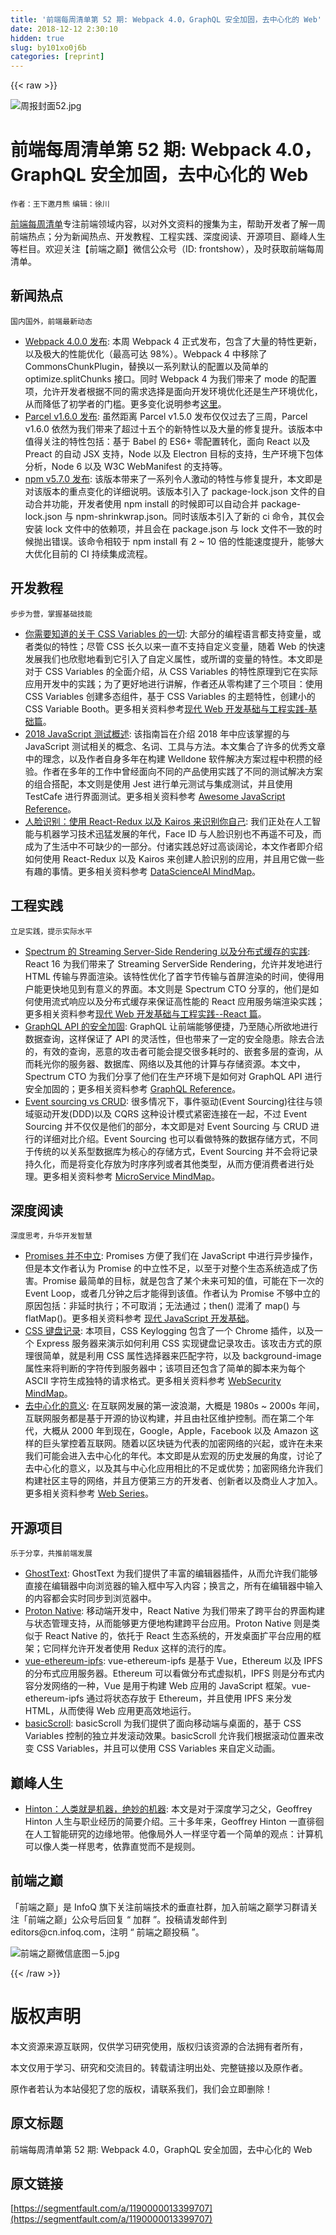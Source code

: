 ```yaml
---
title: '前端每周清单第 52 期: Webpack 4.0，GraphQL 安全加固，去中心化的 Web' 
date: 2018-12-12 2:30:10
hidden: true
slug: by101xo0j6b
categories: [reprint]
---
```


{{< raw >}}

                    
<p><span class="img-wrap"><img data-src="/img/remote/1460000013399712" src="https://static.alili.tech/img/remote/1460000013399712" alt="周报封面52.jpg" title="周报封面52.jpg" style="cursor: pointer; display: inline;"></span></p>
<h1 id="articleHeader0">前端每周清单第 52 期: Webpack 4.0，GraphQL 安全加固，去中心化的 Web</h1>
<p><code>作者：王下邀月熊</code> <code>编辑：徐川</code></p>
<p><a href="http://www.infoq.com/cn/FE-Weekly" rel="nofollow noreferrer" target="_blank">前端每周清单</a>专注前端领域内容，以对外文资料的搜集为主，帮助开发者了解一周前端热点；分为新闻热点、开发教程、工程实践、深度阅读、开源项目、巅峰人生等栏目。欢迎关注【前端之巅】微信公众号（ID: frontshow），及时获取前端每周清单。</p>
<h2 id="articleHeader1">新闻热点</h2>
<p><code>国内国外，前端最新动态</code></p>
<ul>
<li>
<a href="https://parg.co/U1f" rel="nofollow noreferrer" target="_blank">Webpack 4.0.0 发布</a>: 本周 Webpack 4 正式发布，包含了大量的特性更新，以及极大的性能优化（最高可达 98%）。Webpack 4 中移除了 CommonsChunkPlugin，替换以一系列默认的配置以及简单的 optimize.splitChunks 接口。同时 Webpack 4 为我们带来了 mode 的配置项，允许开发者根据不同的需求选择是面向开发环境优化还是生产环境优化，从而降低了初学者的门槛。更多变化说明参考<a href="https://parg.co/U1N" rel="nofollow noreferrer" target="_blank">这里</a>。</li>
<li>
<a href="https://parg.co/UIi" rel="nofollow noreferrer" target="_blank">Parcel v1.6.0 发布</a>: 虽然距离 Parcel v1.5.0 发布仅仅过去了三周，Parcel v1.6.0 依然为我们带来了超过十五个的新特性以及大量的修复提升。该版本中值得关注的特性包括：基于 Babel 的 ES6+ 零配置转化，面向 React 以及 Preact 的自动 JSX 支持，Node 以及 Electron 目标的支持，生产环境下包体分析，Node 6 以及 W3C WebManifest 的支持等。</li>
<li>
<a href="http://blog.npmjs.org/post/171139955345/v570/amp" rel="nofollow noreferrer" target="_blank">npm v5.7.0 发布</a>: 该版本带来了一系列令人激动的特性与修复提升，本文即是对该版本的重点变化的详细说明。该版本引入了 package-lock.json 文件的自动合并功能，开发者使用 npm install 的时候即可以自动合并 package-lock.json 与 npm-shrinkwrap.json。同时该版本引入了新的 ci 命令，其仅会安装 lock 文件中的依赖项，并且会在 package.json 与 lock 文件不一致的时候抛出错误。该命令相较于 npm install 有 2 ~ 10 倍的性能速度提升，能够大大优化目前的 CI 持续集成流程。</li>
</ul>
<h2 id="articleHeader2">开发教程</h2>
<p><code>步步为营，掌握基础技能</code></p>
<ul>
<li>
<a href="https://parg.co/UIJ" rel="nofollow noreferrer" target="_blank">你需要知道的关于 CSS Variables 的一切</a>: 大部分的编程语言都支持变量，或者类似的特性；尽管 CSS 长久以来一直不支持自定义变量，随着 Web 的快速发展我们也欣慰地看到它引入了自定义属性，或所谓的变量的特性。本文即是对于 CSS Variables 的全面介绍，从 CSS Variables 的特性原理到它在实际应用开发中的实践；为了更好地进行讲解，作者还从零构建了三个项目：使用 CSS Variables 创建多态组件，基于 CSS Variables 的主题特性，创建小的 CSS Variable Booth。更多相关资料参考<a href="https://parg.co/Ua0" rel="nofollow noreferrer" target="_blank">现代 Web 开发基础与工程实践-基础篇</a>。</li>
<li>
<a href="https://parg.co/U14" rel="nofollow noreferrer" target="_blank">2018 JavaScript 测试概述</a>: 该指南旨在介绍 2018 年中应该掌握的与 JavaScript 测试相关的概念、名词、工具与方法。本文集合了许多的优秀文章中的理念，以及作者自身多年在构建 Welldone 软件解决方案过程中积攒的经验。作者在多年的工作中曾经面向不同的产品使用实践了不同的测试解决方案的组合搭配，本文则是使用 Jest 进行单元测试与集成测试，并且使用 TestCafe 进行界面测试。更多相关资料参考 <a href="https://github.com/wxyyxc1992/Awesome-Reference#javascript" rel="nofollow noreferrer" target="_blank">Awesome JavaScript Reference</a>。</li>
<li>
<a href="https://parg.co/U1M" rel="nofollow noreferrer" target="_blank">人脸识别：使用 React-Redux 以及 Kairos 来识别你自己</a>: 我们正处在人工智能与机器学习技术迅猛发展的年代，Face ID 与人脸识别也不再遥不可及，而成为了生活中不可缺少的一部分。付诸实践总好过高谈阔论，本文作者即介绍如何使用 React-Redux 以及 Kairos 来创建人脸识别的应用，并且用它做一些有趣的事情。更多相关资料参考 <a href="https://parg.co/Ual" rel="nofollow noreferrer" target="_blank">DataScienceAI MindMap</a>。</li>
</ul>
<h2 id="articleHeader3">工程实践</h2>
<p><code>立足实践，提示实际水平</code></p>
<ul>
<li>
<a href="https://zeit.co/blog/streaming-server-rendering-at-spectrum" rel="nofollow noreferrer" target="_blank">Spectrum 的 Streaming Server-Side Rendering 以及分布式缓存的实践</a>: React 16 为我们带来了 Streaming ServerSide Rendering，允许并发地进行 HTML 传输与界面渲染。该特性优化了首字节传输与首屏渲染的时间，使得用户能更快地见到有意义的界面。本文则是 Spectrum CTO 分享的，他们是如何使用流式响应以及分布式缓存来保证高性能的 React 应用服务端渲染实践；更多相关资料参考<a href="https://parg.co/UaY" rel="nofollow noreferrer" target="_blank">现代 Web 开发基础与工程实践--React 篇</a>。</li>
<li>
<a href="https://parg.co/U1t" rel="nofollow noreferrer" target="_blank">GraphQL API 的安全加固</a>: GraphQL 让前端能够便捷，乃至随心所欲地进行数据查询，这样保证了 API 的灵活性，但也带来了一定的安全隐患。除去合法的，有效的查询，恶意的攻击者可能会提交很多耗时的、嵌套多层的查询，从而耗光你的服务器、数据库、网络以及其他的计算与存储资源。本文中，Spectrum CTO 为我们分享了他们在生产环境下是如何对 GraphQL API 进行安全加固的；更多相关资料参考 <a href="https://parg.co/UX2" rel="nofollow noreferrer" target="_blank">GraphQL Reference</a>。</li>
<li>
<a href="https://parg.co/U1V" rel="nofollow noreferrer" target="_blank">Event sourcing vs CRUD</a>: 很多情况下，事件驱动(Event Sourcing)往往与领域驱动开发(DDD)以及 CQRS 这种设计模式紧密连接在一起，不过 Event Sourcing 并不仅仅是他们的部分，本文即是对 Event Sourcing 与 CRUD 进行的详细对比介绍。Event Sourcing 也可以看做特殊的数据存储方式，不同于传统的以关系型数据库为核心的存储方式，Event Sourcing 并不会将记录持久化，而是将变化存放为时序序列或者其他类型，从而方便消费者进行处理。更多相关资料参考 <a href="https://parg.co/UaS" rel="nofollow noreferrer" target="_blank">MicroService MindMap</a>。</li>
</ul>
<h2 id="articleHeader4">深度阅读</h2>
<p><code>深度思考，升华开发智慧</code></p>
<ul>
<li>
<a href="https://staltz.com/promises-are-not-neutral-enough.html" rel="nofollow noreferrer" target="_blank">Promises 并不中立</a>: Promises 方便了我们在 JavaScript 中进行异步操作，但是本文作者认为 Promise 的中立性不足，以至于对整个生态系统造成了伤害。Promise 最简单的目标，就是包含了某个未来可知的值，可能在下一次的 Event Loop，或者几分钟之后才能得到该值。作者认为 Promise 不够中立的原因包括：非延时执行；不可取消；无法通过；then() 混淆了 map() 与 flatMap()。更多相关资料参考 <a href="https://parg.co/UIj" rel="nofollow noreferrer" target="_blank">现代 JavaScript 开发基础</a>。</li>
<li>
<a href="https://github.com/maxchehab/CSS-Keylogging" rel="nofollow noreferrer" target="_blank">CSS 键盘记录</a>: 本项目，CSS Keylogging 包含了一个 Chrome 插件，以及一个 Express 服务器来演示如何利用 CSS 实现键盘记录攻击。该攻击方式的原理很简单，就是利用 CSS 属性选择器来匹配字符，以及 background-image 属性来将判断的字符传到服务器中；该项目还包含了简单的脚本来为每个 ASCII 字符生成独特的请求格式。更多相关资料参考 <a href="https://parg.co/Uac" rel="nofollow noreferrer" target="_blank">WebSecurity MindMap</a>。</li>
<li>
<a href="https://parg.co/UIk" rel="nofollow noreferrer" target="_blank">去中心化的意义</a>: 在互联网发展的第一波浪潮，大概是 1980s ~ 2000s 年间，互联网服务都是基于开源的协议构建，并且由社区维护控制。而在第二个年代，大概从 2000 年到现在，Google，Apple，Facebook 以及 Amazon 这样的巨头掌控着互联网。随着以区块链为代表的加密网络的兴起，或许在未来我们可能会进入去中心化的年代。本文即是从宏观的历史发展的角度，讨论了去中心化的意义，以及其与中心化应用相比的不足或优势；加密网络允许我们构建社区主导的网络，并且方便第三方的开发者、创新者以及商业人才加入。更多相关资料参考 <a href="https://github.com/wxyyxc1992/Web-Series" rel="nofollow noreferrer" target="_blank">Web Series</a>。</li>
</ul>
<h2 id="articleHeader5">开源项目</h2>
<p><code>乐于分享，共推前端发展</code></p>
<ul>
<li>
<a href="https://github.com/GhostText/GhostText" rel="nofollow noreferrer" target="_blank">GhostText</a>: GhostText 为我们提供了丰富的编辑器插件，从而允许我们能够直接在编辑器中向浏览器的输入框中写入内容；换言之，所有在编辑器中输入的内容都会实时同步到浏览器中。</li>
<li>
<a href="https://proton-native.js.org/#/" rel="nofollow noreferrer" target="_blank">Proton Native</a>: 移动端开发中，React Native 为我们带来了跨平台的界面构建与状态管理支持，从而能够更方便地构建跨平台应用。Proton Native 则是类似于 React Native 的，依托于 React 生态系统的，开发桌面扩平台应用的框架；它同样允许开发者使用 Redux 这样的流行的库。</li>
<li>
<a href="https://github.com/redacademy/vue-ethereum-ipfs" rel="nofollow noreferrer" target="_blank">vue-ethereum-ipfs</a>: vue-ethereum-ipfs 是基于 Vue，Ethereum 以及 IPFS 的分布式应用服务器。Ethereum 可以看做分布式虚拟机，IPFS 则是分布式内容分发网络的一种，Vue 是用于构建 Web 应用的 JavaScript 框架。vue-ethereum-ipfs 通过将状态存放于 Ethereum，并且使用 IPFS 来分发 HTML，从而使得 Web 应用更高效地运行。</li>
<li>
<a href="https://github.com/electerious/basicScroll" rel="nofollow noreferrer" target="_blank">basicScroll</a>: basicScroll 为我们提供了面向移动端与桌面的，基于 CSS Variables 控制的独立并发滚动效果。basicScroll 允许我们根据滚动位置来改变 CSS Variables，并且可以使用 CSS Variables 来自定义动画。</li>
</ul>
<h2 id="articleHeader6">巅峰人生</h2>
<ul><li>
<a href="https://parg.co/UIa" rel="nofollow noreferrer" target="_blank">Hinton：人类就是机器，绝妙的机器</a>: 本文是对于深度学习之父，Geoffrey Hinton 人生与职业经历的简要介绍。三十多年来，Geoffrey Hinton 一直徘徊在人工智能研究的边缘地带。他像局外人一样坚守着一个简单的观点：计算机可以像人类一样思考，依靠直觉而不是规则。</li></ul>
<h2 id="articleHeader7">前端之巅</h2>
<p>「前端之巅」是 InfoQ 旗下关注前端技术的垂直社群，加入前端之巅学习群请关注「前端之巅」公众号后回复 “ 加群 ”。投稿请发邮件到 editors@cn.infoq.com，注明 “ 前端之巅投稿 ”。</p>
<p><span class="img-wrap"><img data-src="/img/remote/1460000008850035" src="https://static.alili.tech/img/remote/1460000008850035" alt="前端之巅微信底图－5.jpg" title="前端之巅微信底图－5.jpg" style="cursor: pointer;"></span></p>

                
{{< /raw >}}

# 版权声明
本文资源来源互联网，仅供学习研究使用，版权归该资源的合法拥有者所有，

本文仅用于学习、研究和交流目的。转载请注明出处、完整链接以及原作者。

原作者若认为本站侵犯了您的版权，请联系我们，我们会立即删除！

## 原文标题
前端每周清单第 52 期: Webpack 4.0，GraphQL 安全加固，去中心化的 Web

## 原文链接
[https://segmentfault.com/a/1190000013399707](https://segmentfault.com/a/1190000013399707)

